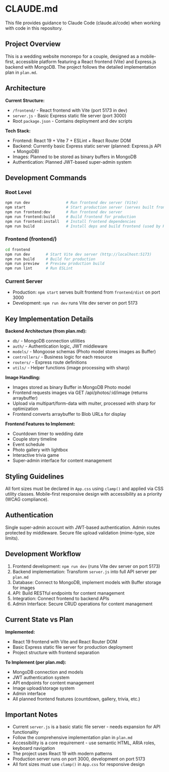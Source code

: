 # CLAUDE.md

This file provides guidance to Claude Code (claude.ai/code) when working with code in this repository.

## Project Overview

This is a wedding website monorepo for a couple, designed as a mobile-first, accessible platform featuring a React frontend (Vite) and Express.js backend with MongoDB. The project follows the detailed implementation plan in `plan.md`.

## Architecture

**Current Structure:**
- `/frontend/` - React frontend with Vite (port 5173 in dev)
- `server.js` - Basic Express static file server (port 3000)
- Root `package.json` - Contains deployment and dev scripts

**Tech Stack:**
- Frontend: React 19 + Vite 7 + ESLint + React Router DOM
- Backend: Currently basic Express static server (planned: Express.js API + MongoDB)
- Images: Planned to be stored as binary buffers in MongoDB
- Authentication: Planned JWT-based super-admin system

## Development Commands

### Root Level
```bash
npm run dev                # Run frontend dev server (Vite)
npm start                  # Start production server (serves built frontend)
npm run frontend:dev       # Run frontend dev server
npm run frontend:build     # Build frontend for production
npm run frontend:install   # Install frontend dependencies
npm run build              # Install deps and build frontend (used by Heroku)
```

### Frontend (frontend/)
```bash
cd frontend
npm run dev       # Start Vite dev server (http://localhost:5173)
npm run build     # Build for production
npm run preview   # Preview production build
npm run lint      # Run ESLint
```

### Current Server
- Production: `npm start` serves built frontend from `frontend/dist` on port 3000
- Development: `npm run dev` runs Vite dev server on port 5173

## Key Implementation Details

**Backend Architecture (from plan.md):**
- `db/` - MongoDB connection utilities
- `auth/` - Authentication logic, JWT middleware
- `models/` - Mongoose schemas (Photo model stores images as Buffer)
- `controllers/` - Business logic for each resource
- `routers/` - Express route definitions
- `utils/` - Helper functions (image processing with sharp)

**Image Handling:**
- Images stored as binary Buffer in MongoDB Photo model
- Frontend requests images via GET /api/photos/:id/image (returns arraybuffer)
- Upload via multipart/form-data with multer, processed with sharp for optimization
- Frontend converts arraybuffer to Blob URLs for display

**Frontend Features to Implement:**
- Countdown timer to wedding date
- Couple story timeline
- Event schedule
- Photo gallery with lightbox
- Interactive trivia game
- Super-admin interface for content management

## Styling Guidelines

All font sizes must be declared in `App.css` using `clamp()` and applied via CSS utility classes. Mobile-first responsive design with accessibility as a priority (WCAG compliance).

## Authentication

Single super-admin account with JWT-based authentication. Admin routes protected by middleware. Secure file upload validation (mime-type, size limits).

## Development Workflow

1. Frontend development: `npm run dev` (runs Vite dev server on port 5173)
2. Backend implementation: Transform `server.js` into full API server per `plan.md`
3. Database: Connect to MongoDB, implement models with Buffer storage for images
4. API: Build RESTful endpoints for content management
5. Integration: Connect frontend to backend APIs
6. Admin Interface: Secure CRUD operations for content management

## Current State vs Plan

**Implemented:**
- React 19 frontend with Vite and React Router DOM
- Basic Express static file server for production deployment
- Project structure with frontend separation

**To Implement (per plan.md):**
- MongoDB connection and models
- JWT authentication system
- API endpoints for content management
- Image upload/storage system
- Admin interface
- All planned frontend features (countdown, gallery, trivia, etc.)

## Important Notes

- Current `server.js` is a basic static file server - needs expansion for API functionality
- Follow the comprehensive implementation plan in `plan.md`
- Accessibility is a core requirement - use semantic HTML, ARIA roles, keyboard navigation
- The project uses React 19 with modern patterns
- Production server runs on port 3000, development on port 5173
- All font sizes must use `clamp()` in `App.css` for responsive design